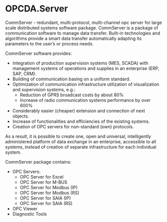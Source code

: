 # OPCDA.Server

CommServer - redundant, multi-protocol, multi-channel opc server for large scale distributed systems software package. CommServer is a package of communication software to manage data transfer. Built-in technologies and algorithms provide a smart data transfer automatically adapting its parameters to the user’s or process needs.

CommServer software provides:

- Integration of production supervision systems (MES, SCADA) with management systems of operations and supplies in an enterprise (ERP, SAP, CRM).
- Building of communication basing on a uniform standard.
- Optimization of communication infrastructure utilization of visualization and supervision systems, e.g.:
  - Reduction of GPRS broadcast costs by about 80%
  - Increase of radio communication systems performance by over 600%
- Considerably easier (cheaper) extension and connection of next objects.
- Increase of functionalities and efficiencies of the existing systems.
- Creation of OPC servers for non-standard (own) protocols.

As a result, it is possible to create one, open and universal, intelligently administered platform of data exchange in an enterprise, accessible to all systems, instead of creation of separate infrastructure for each individual system.

CommServer package contains:

- OPC Servers:
  - OPC Server for Excel
  - OPC Server for M-BUS
  - OPC Server for Modbus (IP)
  - OPC Server for Modbus (RS)
  - OPC Server for SAIA (IP)
  - OPC Server for SAIA (RS)
- OPC Viewer
- Diagnostic Tools
